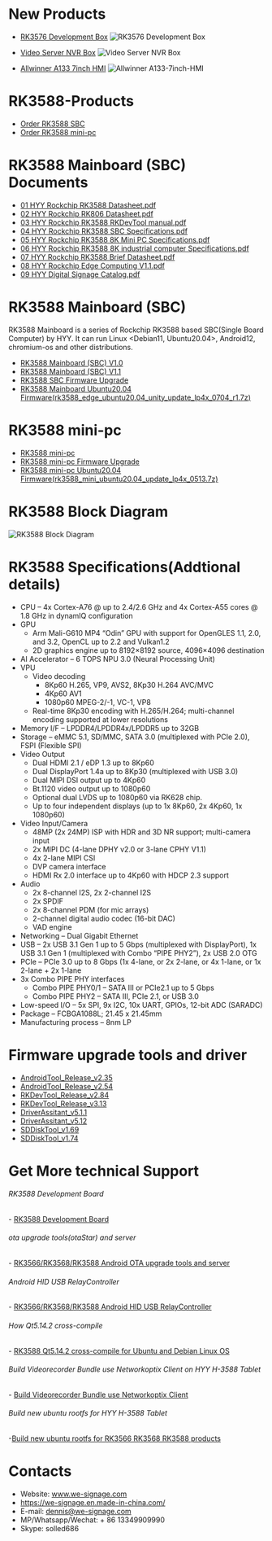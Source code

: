 # New Products
- [RK3576 Development Box](https://github.com/industrialtablet/RK3576-Development-Board/tree/main)
![RK3576 Development Box](https://github.com/industrialtablet/RK3576-Development-Board/blob/main/Documents/Pictures/Promotion%20Pictures/1.Introductin.jpg)

- [Video Server NVR Box](https://github.com/industrialtablet/Video-Server-NVR-Box-with-Networkoptix-Server)
![Video Server NVR Box](./RK3588_Documents/New%20Products/Integrated%20View%20New.jpg)

- [Allwinner A133 7inch HMI](https://github.com/industrialtablet/A133-7inch-HMI)
![Allwinner A133-7inch-HMI](./RK3588_Documents/New%20Products/A133%20PCB%20Functions.jpg)

# RK3588-Products
- [Order RK3588 SBC](https://we-signage.en.made-in-china.com/product/mFGTfIdHYhUb/China-8K-4K-USB-4-16GB-RAM-16-128GB-ROM-Android-12-Poe-HDMI-Rockchip-Rk3588-Industrial-Tablet-Touch-Screen-Panel-Mini-PC-Arm-PC-Embedded-PC-Sbc-Single-Board-Computer.html)
- [Order RK3588 mini-pc](https://we-signage.en.made-in-china.com/product/bJRUdDnlIQcr/China-8K-4-16GB-RAM-16-128GB-Emmc-Storage-Rockchip-Rk3588-WiFi-6-Embedded-Debian-Ubuntu-Windows-Linux-Android-12-Industrial-Sbc-Single-Board-Desktop-Computer-Mini-PC.html)

# RK3588 Mainboard (SBC) Documents
- [01 HYY Rockchip RK3588 Datasheet.pdf](./RK3588_Documents/01_HYY_Rockchip_RK3588_Datasheet.pdf?raw=true)
- [02 HYY Rockchip RK806 Datasheet.pdf](./RK3588_Documents/02_HYY_Rockchip_RK806_Datasheet.pdf?raw=true)
- [03 HYY Rockchip RK3588 RKDevTool manual.pdf](./RK3588_Documents/03_HYY_RKDevTool_manual.pdf?raw=true)
- [04 HYY Rockchip RK3588 SBC Specifications.pdf](./RK3588_Documents/04_HYY_RK3588_SBC_Specifications.pdf?raw=true)
- [05 HYY Rockchip RK3588 8K Mini PC Specifications.pdf](./RK3588_Documents/05_HYY_Rockchip_RK3588_8K_Mini_PC_Specifications.pdf?raw=true)
- [06 HYY Rockchip RK3588 8K industrial computer Specifications.pdf](./RK3588_Documents/06_HYY_RK3588_8K_industrial_computer_specs.pdf?raw=true)
- [07 HYY Rockchip RK3588 Brief Datasheet.pdf](./RK3588_Documents/07_HYY_RK3588_Brief_Datasheet.pdf?raw=true)
- [08 HYY Rockchip Edge Computing V1.1.pdf](./RK3588_Documents/08_HYY_RK3588_Edge_computing_V1.1.pdf?raw=true)
- [09 HYY Digital Signage Catalog.pdf](./RK3588_Documents/09_HYY_Digital_Signage_Catalog.pdf?raw=true)
# RK3588 Mainboard (SBC)
RK3588 Mainboard is a series of Rockchip RK3588 based SBC(Single Board Computer) by HYY. It can run Linux <Debian11, Ubuntu20.04>, Android12,  chromium-os and other distributions.
- [RK3588 Mainboard (SBC) V1.0](SBC_V10.md)
- [RK3588 Mainboard (SBC) V1.1](SBC_V11.md)
- [RK3588 SBC Firmware Upgrade](RK3588_Update_Firmware.md)
- [RK3588 Mainboard Ubuntu20.04 Firmware(rk3588_edge_ubuntu20.04_unity_update_lp4x_0704_r1.7z)](https://1drv.ms/u/s!AqvWy-LFD_JhijeK6ZqT1QG4Svf6?e=rDfMKj)
# RK3588 mini-pc
- [RK3588 mini-pc](rk3588-mini-pc.md)
- [RK3588 mini-pc Firmware Upgrade](RK3588_Update_Firmware.md)
- [RK3588 mini-pc Ubuntu20.04 Firmware(rk3588_mini_ubuntu20.04_update_lp4x_0513.7z)](https://1drv.ms/u/s!AqvWy-LFD_JhijgLmUHoKw-JnXcN?e=L0PMag)
# RK3588 Block Diagram
![RK3588 Block Diagram](imgs/RK3588-Block-Diagram.png?raw=true)

# RK3588 Specifications(Addtional details)
- CPU – 4x Cortex-A76 @ up to 2.4/2.6 GHz and 4x Cortex-A55 cores @ 1.8 GHz in dynamIQ configuration
- GPU
    - Arm Mali-G610 MP4 “Odin” GPU with support for OpenGLES 1.1, 2.0, and 3.2, OpenCL up to 2.2 and Vulkan1.2
    - 2D graphics engine up to 8192×8192 source, 4096×4096 destination
- AI Accelerator – 6 TOPS NPU 3.0 (Neural Processing Unit)
- VPU
    - Video decoding
        - 8Kp60 H.265, VP9, AVS2, 8Kp30 H.264 AVC/MVC
        - 4Kp60 AV1
        - 1080p60 MPEG-2/-1, VC-1, VP8
    - Real-time 8Kp30 encoding with H.265/H.264; multi-channel encoding supported at lower resolutions
- Memory I/F – LPDDR4/LPDDR4x/LPDDR5 up to 32GB
- Storage – eMMC 5.1, SD/MMC, SATA 3.0 (multiplexed with PCIe 2.0), FSPI (Flexible SPI)
- Video Output
    - Dual HDMI 2.1 / eDP 1.3 up to 8Kp60
    - Dual DisplayPort 1.4a up to 8Kp30 (multiplexed with USB 3.0)
    - Dual MIPI DSI output up to 4Kp60
    - Bt.1120 video output up to 1080p60
    - Optional dual LVDS up to 1080p60 via RK628 chip.
    - Up to four independent displays (up to 1x 8Kp60, 2x 4Kp60, 1x 1080p60)
- Video Input/Camera
    - 48MP (2x 24MP) ISP with HDR and 3D NR support; multi-camera input
    - 2x MIPI DC (4-lane DPHY v2.0 or 3-lane CPHY V1.1)
    - 4x 2-lane MIPI CSI
    - DVP camera interface
    - HDMI Rx 2.0 interface up to 4Kp60 with HDCP 2.3 support
- Audio
    - 2x 8-channel I2S, 2x 2-channel I2S
    - 2x SPDIF
    - 2x 8-channel PDM (for mic arrays)
    - 2-channel digital audio codec (16-bit DAC)
    - VAD engine
- Networking – Dual Gigabit Ethernet
- USB – 2x USB 3.1 Gen 1 up to 5 Gbps (multiplexed with DisplayPort), 1x USB 3.1 Gen 1 (multiplexed with Combo “PIPE PHY2”), 2x USB 2.0 OTG
- PCIe – PCIe 3.0 up to 8 Gbps (1x 4-lane, or 2x 2-lane, or 4x 1-lane, or 1x 2-lane + 2x 1-lane
- 3x Combo PIPE PHY interfaces
    - Combo PIPE PHY0/1 – SATA III or PCIe2.1 up to 5 Gbps
    - Combo PIPE PHY2  – SATA III, PCIe 2.1, or USB 3.0
- Low-speed I/O – 5x SPI, 9x I2C, 10x UART, GPIOs, 12-bit ADC (SARADC)
- Package – FCBGA1088L; 21.45 x 21.45mm
- Manufacturing process – 8nm LP



# Firmware upgrade tools and driver

- [AndroidTool_Release_v2.35](./AndroidTool/AndroidTool_Release_v2.35.zip)
- [AndroidTool_Release_v2.54](./AndroidTool/AndroidTool_Release_v2.54.zip)
- [RKDevTool_Release_v2.84](./AndroidTool/RKDevTool_Release_v2.84.zip)
- [RKDevTool_Release_v3.13](./AndroidTool/RKDevTool_Release_v3.13.zip)
- [DriverAssitant_v5.1.1](./AndroidTool/DriverAssitant_v5.1.1.zip)
- [DriverAssitant_v5.12](./AndroidTool/DriverAssitant_v5.12.zip)
- [SDDiskTool_v1.69](./AndroidTool/SDDiskTool_v1.69.zip)
- [SDDiskTool_v1.74](./AndroidTool/SDDiskTool_v1.74.zip)

# Get More technical Support

###### RK3588 Development Board

\- [RK3588 Development Board](https://github.com/industrialtablet/RK3588-Development-Board)

###### ota upgrade tools(otaStar) and server

\- [RK3566/RK3568/RK3588 Android OTA upgrade tools and server](https://github.com/tablet-pc/otastar)

###### Android HID USB RelayController
\- [RK3566/RK3568/RK3588 Android HID USB RelayController](https://github.com/industrialtablet/RK3588-RK3568-RK3566-Tablet-Relay-Controller)

###### How Qt5.14.2 cross-compile

\- [RK3588 Qt5.14.2 cross-compile for Ubuntu and Debian Linux OS](https://github.com/pengyixing/qt-everywhere-src-5.14.2-cross-compile-for-RK3566-RK3568-RK3588)

###### Build Videorecorder Bundle use Networkoptix Client on HYY H-3588 Tablet

\- [Build Videorecorder Bundle use Networkoptix Client](https://github.com/industrialtablet/Build-Videorecorder-Bundle-use-Networkoptix-Client-on-HYY-RK3566-Tablet)

 ###### Build new ubuntu rootfs for HYY H-3588 Tablet

-[Build new ubuntu rootfs for RK3566 RK3568 RK3588 products](https://github.com/industrialtablet/Re-build-ubuntu20.04-rootfs-for-RK3566-RK3568-RK3588)



# Contacts

- Website: www.we-signage.com
- https://we-signage.en.made-in-china.com/
- E-mail: dennis@we-signage.com
- MP/Whatsapp/Wechat: + 86 13349909990
- Skype: solled686
